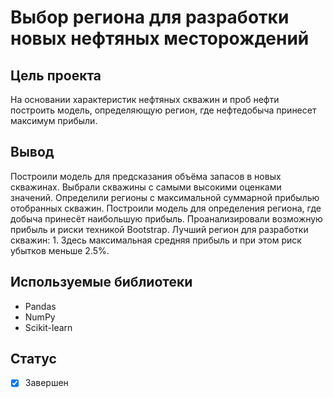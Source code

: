 # Выбор региона для разработки новых нефтяных месторождений

## Цель проекта
На основании характеристик нефтяных скважин и проб нефти построить модель, определяющую регион, где нефтедобыча принесет максимум прибыли.

## Вывод
Построили модель для предсказания объёма запасов в новых скважинах. Выбрали скважины с самыми высокими оценками значений. Определили регионы с максимальной суммарной прибылью отобранных скважин. Построили модель для определения региона, где добыча принесёт наибольшую прибыль. Проанализировали возможную прибыль и риски техникой Bootstrap. 
Лучший регион для разработки скважин: 1. Здесь максимальная средняя прибыль и при этом риск убытков меньше 2.5%.

## Используемые библиотеки
- Pandas
- NumPy
- Scikit-learn

## Статус
- [x] Завершен
